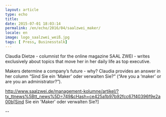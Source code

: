 ```yaml
---
layout: article
type: echo
title:
date: 2015-07-01 18:03:14
permalink: /en/echo/2016/04/saalzwei_maker/
locale: en
image: logo_saalzwei_weiß.jpg
tags: [ Press, Businesstalk]
---
```

Claudia Dietze - columnist for the online magazine SAAL ZWEI - writes exclusively about topics that move her in her daily life as top executive. 

Makers determine a company’s future - why? Claudia provides an answer in her column “Sind Sie ein 'Maker' oder verwalten Sie?” (“Are you a ‘maker’ or are you an administrator?”).

http://www.saalzwei.de/management-kolumne/artikel/?tx_ttnews%5Btt_news%5D=749&cHash=ce425a1b97b92fcc67f40396f9e2a00b[Sind Sie ein 'Maker' oder verwalten Sie?]

--



